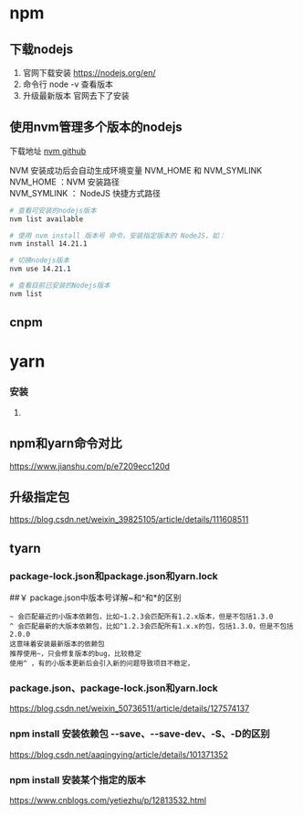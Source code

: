 # npm

## 下载nodejs

1.  官网下载安装
    <https://nodejs.org/en/>
2.  命令行  node -v 查看版本
3.  升级最新版本 官网去下了安装

## 使用nvm管理多个版本的nodejs

下载地址
[nvm github](https://github.com/coreybutler/nvm-windows)

NVM 安装成功后会自动生成环境变量 NVM\_HOME 和 NVM\_SYMLINK<br>
NVM\_HOME ：NVM 安装路径<br>
NVM\_SYMLINK ： NodeJS 快捷方式路径

```sh
# 查看可安装的nodejs版本
nvm list available

# 使用 nvm install 版本号 命令，安装指定版本的 NodeJS，如：
nvm install 14.21.1

# 切换nodejs版本
nvm use 14.21.1

# 查看目前已安装的Nodejs版本
nvm list
```

## cnpm

# yarn

### 安装

1.

## npm和yarn命令对比

<https://www.jianshu.com/p/e7209ecc120d>

## 升级指定包

<https://blog.csdn.net/weixin_39825105/article/details/111608511>

## tyarn

### package-lock.json和package.json和yarn.lock

\##￥ package.json中版本号详解\~和^和\*的区别

    ~ 会匹配最近的小版本依赖包，比如~1.2.3会匹配所有1.2.x版本，但是不包括1.3.0
    ^ 会匹配最新的大版本依赖包，比如^1.2.3会匹配所有1.x.x的包，包括1.3.0，但是不包括2.0.0
    这意味着安装最新版本的依赖包
    推荐使用~，只会修复版本的bug，比较稳定
    使用^ ，有的小版本更新后会引入新的问题导致项目不稳定，

### package.json、package-lock.json和yarn.lock

<https://blog.csdn.net/weixin_50736511/article/details/127574137>

### npm install 安装依赖包 --save、--save-dev、-S、-D的区别

<https://blog.csdn.net/aaqingying/article/details/101371352>

### npm install 安装某个指定的版本

<https://www.cnblogs.com/yetiezhu/p/12813532.html>
